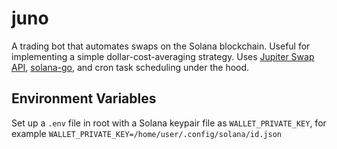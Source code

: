 # juno
A trading bot that automates swaps on the Solana blockchain. Useful for implementing a simple dollar-cost-averaging strategy. Uses [Jupiter Swap API](https://docs.jup.ag/jupiter-api/swap-api-for-solana), [solana-go](https://github.com/gagliardetto/solana-go), and cron task scheduling under the hood.

## Environment Variables
Set up a `.env` file in root with a Solana keypair file as `WALLET_PRIVATE_KEY`, for example `WALLET_PRIVATE_KEY=/home/user/.config/solana/id.json`
